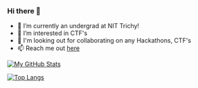 ### Hi there 🤙

<!--
**kaarthik21/kaarthik21** is a ✨ _special_ ✨ repository because its `README.md` (this file) appears on your GitHub profile.

Here are some ideas to get you started:
-->
- 🔭 I’m currently an undergrad at NIT Trichy!
- 🌱 I’m interested in CTF's
- 👯 I'm looking out for collaborating on any Hackathons, CTF's
- 📫 Reach me out <a href="https://kaarthik21.github.io/html/index.html">here</a>

[![My GitHub Stats](https://github-readme-stats.vercel.app/api/?username=kaarthik21&count_private=true&theme=tokyonight&showicons=true)]()

<!--[![My GitHub Language Stats](https://github-readme-stats.vercel.app/api/top-langs/?username=kaarthik21&langs_count=5&theme=tokyonight)]()
-->
[![Top Langs](https://github-readme-stats.vercel.app/api/top-langs/?username=kaarthik21&layout=compact)](https://github.com/kaarthik21/github-readme-stats)

